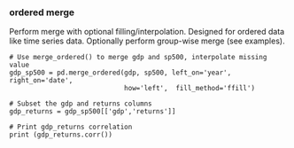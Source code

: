 ### ordered merge
Perform merge with optional filling/interpolation.
Designed for ordered data like time series data. Optionally perform group-wise merge (see examples).  

```python3
# Use merge_ordered() to merge gdp and sp500, interpolate missing value
gdp_sp500 = pd.merge_ordered(gdp, sp500, left_on='year', right_on='date', 
                             how='left',  fill_method='ffill')

# Subset the gdp and returns columns
gdp_returns = gdp_sp500[['gdp','returns']]

# Print gdp_returns correlation
print (gdp_returns.corr())
```
